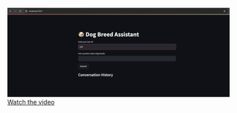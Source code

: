 ![Alt text for the image](video/image.png "streamlite ui")
[Watch the video](https://github.com/rishraj2000/dog_breed_chatbot/raw/main/video/dog_breed_1_0.mp4)
